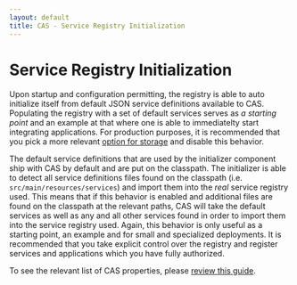 ```yaml
---
layout: default
title: CAS - Service Registry Initialization
---
```


# Service Registry Initialization

Upon startup and configuration permitting, the registry is able to auto initialize itself from default JSON service definitions available to CAS. Populating the registry with a set of default services serves as *a starting point* and an example at that where one is able to immediatelty start integrating applications. For production purposes, it is recommended that you pick a more relevant [option for storage](Service-Management.html) and disable this behavior.

The default service definitions that are used by the initializer component ship with CAS by default and are put on the classpath. The initializer is able to detect all service definitions files found on the classpath (i.e. `src/main/resources/services`) and import them into the *real* service registry used. This means that if this behavior is enabled and additional files are found on the classpath at the relevant paths, CAS will take the default services as well as any and all other services found in order to import them into the service registry used. Again, this behavior is only useful as a starting point, an example and for small and specialized deployments. It is recommended that you take explicit control over the registry and register services and applications which you have fully authorized.

To see the relevant list of CAS properties, please [review this guide](Configuration-Properties.html#service-registry).
